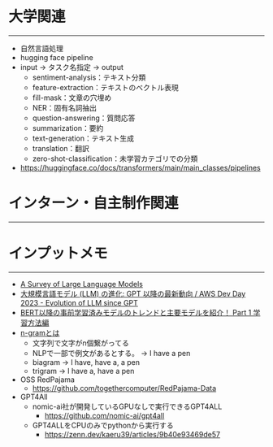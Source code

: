 # 大学関連
* * *
- 自然言語処理
- hugging face pipeline
- input -> タスク名指定 -> output
  - sentiment-analysis：テキスト分類
  - feature-extraction：テキストのベクトル表現
  - fill-mask：文章の穴埋め
  - NER：固有名詞抽出
  - question-answering：質問応答
  - summarization：要約
  - text-generation：テキスト生成
  - translation：翻訳
  - zero-shot-classification：未学習カテゴリでの分類
- https://huggingface.co/docs/transformers/main/main_classes/pipelines

# インターン・自主制作関連
* * *
# インプットメモ
* * *
- [A Survey of Large Language Models](https://arxiv.org/abs/2303.18223)
- [大規模言語モデル (LLM) の進化: GPT 以降の最新動向 / AWS Dev Day 2023 - Evolution of LLM since GPT](https://speakerdeck.com/hariby/aws-dev-day-2023-evolution-of-llm-since-gpt?slide=1)
- [BERT以降の事前学習済みモデルのトレンドと主要モデルを紹介！ Part 1 学習方法編](https://elyza-inc.hatenablog.com/entry/2021/03/25/160727#:~:text=In%2Dcontext%20Learning%E3%81%A8%E3%81%AF,%E3%81%A7%E5%AD%A6%E7%BF%92%E3%81%99%E3%82%8B%E3%81%93%E3%81%A8%E3%81%A7%E3%81%99%E3%80%82)
- [n-gramとは](https://www.sophia-it.com/content/n-gram)
  - 文字列で文字がn個繋がってる
  - NLPで一部で例文があるとする。  -> I have a pen
  - biagram -> I have, have a, a pen
  - trigram -> I have a, have a pen
- OSS RedPajama
  - https://github.com/togethercomputer/RedPajama-Data
- GPT4All
  - nomic-ai社が開発しているGPUなしで実行できるGPT4ALL
    - https://github.com/nomic-ai/gpt4all
  - GPT4ALLをCPUのみでpythonから実行する
    - https://zenn.dev/kaeru39/articles/9b40e93469de57
